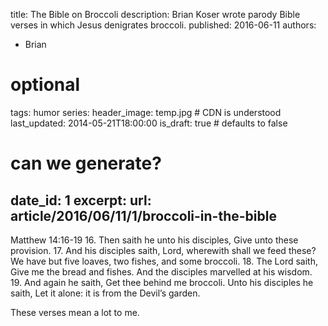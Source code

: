 title: The Bible on Broccoli
description: Brian Koser wrote parody Bible verses in which Jesus denigrates broccoli.
published: 2016-06-11
authors:
  - Brian

# optional
tags: humor
series: 
header_image: temp.jpg # CDN is understood
last_updated: 2014-05-21T18:00:00
is_draft: true # defaults to false

# can we generate?
date_id: 1
excerpt: 
url: article/2016/06/11/1/broccoli-in-the-bible
---
Matthew 14:16-19
16. Then saith he unto his disciples, Give unto these provision.
17. And his disciples saith, Lord, wherewith shall we feed these? We have but five loaves, two fishes, and some broccoli.
18. The Lord saith, Give me the bread and fishes. And the disciples marvelled at his wisdom.
19. And again he saith, Get thee behind me broccoli. Unto his disciples he saith, Let it alone: it is from the Devil’s garden.

These verses mean a lot to me.